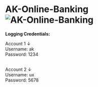 # AK-Online-Banking![AK-Online-Banking](https://user-images.githubusercontent.com/91338507/211031302-9f33005c-031b-4ff7-8753-aac26fb211ad.png)

<p><b>Logging Credentials:</b></p>

Account 1 ↓
<br>
Username: ak
<br>
Password: 1234
<br>
<br>

Account 2 ↓
<br>
Username: ux
<br>
Password: 5678
<br>
